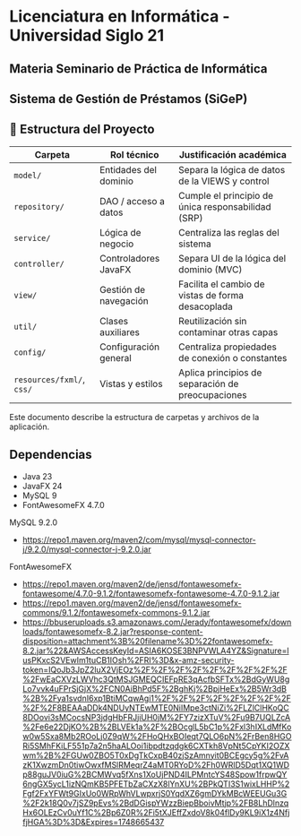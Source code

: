 # Licenciatura en Informática - Universidad Siglo 21
## Materia Seminario de Práctica de Informática
## Sistema de Gestión de Préstamos (SiGeP)
## 📂 Estructura del Proyecto

| Carpeta                   | Rol técnico           | Justificación académica                            |
| ------------------------- | --------------------- | -------------------------------------------------- |
| `model/`                  | Entidades del dominio | Separa la lógica de datos de la VIEWS y control    |
| `repository/`             | DAO / acceso a datos  | Cumple el principio de única responsabilidad (SRP) |
| `service/`                | Lógica de negocio     | Centraliza las reglas del sistema                  |
| `controller/`             | Controladores JavaFX  | Separa UI de la lógica del dominio (MVC)           |
| `view/`                   | Gestión de navegación | Facilita el cambio de vistas de forma desacoplada  |
| `util/`                   | Clases auxiliares     | Reutilización sin contaminar otras capas           |
| `config/`                 | Configuración general | Centraliza propiedades de conexión o constantes    |
| `resources/fxml/`, `css/` | Vistas y estilos      | Aplica principios de separación de preocupaciones  |

Este documento describe la estructura de carpetas y archivos de la aplicación.

## Dependencias

- Java 23
- JavaFX 24 
- MySQL 9
- FontAwesomeFX 4.7.0 

MySQL 9.2.0
- https://repo1.maven.org/maven2/com/mysql/mysql-connector-j/9.2.0/mysql-connector-j-9.2.0.jar

FontAwesomeFX
- https://repo1.maven.org/maven2/de/jensd/fontawesomefx-fontawesome/4.7.0-9.1.2/fontawesomefx-fontawesome-4.7.0-9.1.2.jar
- https://repo1.maven.org/maven2/de/jensd/fontawesomefx-commons/9.1.2/fontawesomefx-commons-9.1.2.jar
- https://bbuseruploads.s3.amazonaws.com/Jerady/fontawesomefx/downloads/fontawesomefx-8.2.jar?response-content-disposition=attachment%3B%20filename%3D%22fontawesomefx-8.2.jar%22&AWSAccessKeyId=ASIA6KOSE3BNPVWLA4YZ&Signature=lusPKxcS2VEwIm1tuCB1IOsh%2FRI%3D&x-amz-security-token=IQoJb3JpZ2luX2VjEOz%2F%2F%2F%2F%2F%2F%2F%2F%2F%2FwEaCXVzLWVhc3QtMSJGMEQCIEFpRE3qAcfbSFTx%2BdGyWU8gLo7vvk4uFPrSjGjX%2FCN0AiBhPd5F%2BghKj%2BpjHeEx%2B5Wr3dB%2B%2Fya1svdnI6xp1BtiMCqwAgi1%2F%2F%2F%2F%2F%2F%2F%2F%2F%2F8BEAAaDDk4NDUyNTEwMTE0NiIMpe3ctNiZi%2FLZlClHKoQC8DOovi3sMCocsNP3jdgHbFRJjiUH0jM%2FY7zizXTuV%2Fu9B7UQLZcA%2Fe6e22DjKO%2B%2BLVEk1a%2F%2BOcglL5bC1p%2Fxl3hIXLdMfKow0w5Sxa8Mb2ROoLj0Z9qW%2FHoQHxBOIeqt7QLO6pN%2FrBen8HGORi5SMhFKiLF551p7a2n5haALOoi1ibpdtzqdgk6CXTkh8VpNt5CpYKI2OZXwm%2B%2FGUw0ZBO5T0xDgTkCxpB40zjSzAmnyit0BCEgcy5g%2FvAzK1XwzmDn0tiwOwxfMSlRMeqrZ4aMT0RYoD%2Fh0WRlD5Dqt1XQ1WDp88guJV0iuG%2BCMWvq5fXns1XoUjPND4ILPMntcYS48Spow1frpwQY6ngGX5ycL1izNQmKB5PFETbZaCXzX8lYnXU%2BPkQTI3S1wixLHHP%2Fgf2FxYFWt9GIxUo0WRpWhVLwpxrjS0YqdXZ6gmDYkMBcWEEUGu3G%2F2k18Q0v7jSZ9pEvs%2BdDGispYWzzBiepBboivMtjp%2FB8LhDlnzqHx6OLEzCv0uYf1C%2Bp6Z0R%2Fi5tXJEffZxdoV8k04flDy9KL9iX1z4NfjfjHGA%3D%3D&Expires=1748665437